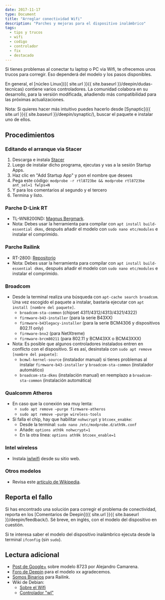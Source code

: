 ```yaml
---
date: 2017-11-17
type: Document
title: "Arreglar conectividad Wifi"
description: "Parches y mejoras para el dispositivo inalámbrico"
tags:
  - tips y trucos
  - wifi
  - codigo
  - controlador
  - fix
  - destacado
---
```


Si tienes problemas al conectar tu laptop o PC via Wifi, te ofrecemos unos trucos para corregir. Eso dependerá del modelo y los pasos disponibles.

En general, el [núcleo Linux]({{ site.url }}{{ site.baseurl }}/deepin/dudas-tecnicas) contiene varios controladores. La comunidad colabora en su desarrollo, para la versión modificada, añadiendo más compatibilidad para las próximas actualizaciones.

Nota: Si quieres hacer más intuitivo puedes hacerlo desde [Synaptic]({{ site.url }}{{ site.baseurl }}/deepin/synaptic/), buscar el paquete e instalar uno de ellos.

## Procedimientos
### Editando el arranque via Stacer
1. Descarga e instala [Stacer](https://github.com/oguzhaninan/Stacer/releases/download/v1.0.6/Stacer_1.0.6_amd64.deb)
2. Luego de instalar dicho programa, ejecutas y vas a la sesión Startup Apps.
3. Haz clic en "Add Startup App" y pon el nombre que desees
4. Pega este código: `modprobe -r rtl8723be && modprobe rtl8723be ant_sel=1 fwlps=N`
5. Y para los comentarios al segundo y el tercero
5. Termina y listo.

### Parche D-Link RT
* TL-WN8200ND: [Magnus Bergmark](https://github.com/Mange/rtl8192eu-linux-driver).
* Nota: Debes usar  la herramienta para compilar con `apt install build-essential dkms`, después añadir el modelo con `sudo nano etc/modules` e instalar el comprimido.

### Parche Railink
* RT-2800: [Repositorio](https://github.com/agerwick/RT28XX-RT539X-Linux-driver)
* Nota: Debes usar  la herramienta para compilar con `apt install build-essential dkms`, después añadir el modelo con `sudo nano etc/modules` e instalar el comprimido.

### Broadcom
* Desde la terminal realiza una búsqueda con `apt-cache search broadcom`. Una vez escogido el paquete a instalar, bastaría ejecutar con `apt install [nombre del paquete]`.
  * `broadcom-sta-common` (chipset 4311/4312/4313/4321/4322)
  * `firmware-b43-installer` (para la serie B43XX)
  * `firmware-b43legacy-installer` (para la serie BCM4306 y dispositivos 802.11 only)
  * `firmware-bnx2` (para NetXtreme)
  * `firmware-brcm80211` (para 802.11 y BCM43XX o BCM43XXX)
* Nota: Es posible que algunos controladores instalados entren en conflicto con el dispositivo. Si es así, desinstala con `sudo apt remove [nombre del paquete]`:
  * `bcmwl-kernel-source` (instalador manual) si tienes problemas al instalar `firmware-b43-installer` y `broadcom-sta-common` (instalador automático)
  * `broadcom-sta-dkms` (instalación manual) en reemplazo a `broadcom-sta-common` (instalación automática)

### Qualcomm Atheros
* En caso que la conexión sea muy lenta:
  * `sudo apt remove —purge firmware-atheros`
  * `sudo apt remove —purge wireless-tools`
* Si falla el chip, hay que habilitar `nohwcrypt` y `btcoex_enabke`:
  * Desde la terminal: `sudo nano /etc/modprobe.d/ath9k.conf`
  * Añade: `options ath9k nohwcrypt=1`
  * En la otra línea: `options ath9k btcoex_enable=1`

### Intel wireless
* Instala [iwlwifi](https://wireless.wiki.kernel.org/en/users/drivers/iwlwifi) desde su sitio web.

### Otros modelos
* Revisa este [artículo de Wikipedia](https://en.wikipedia.org/wiki/Comparison_of_open-source_wireless_drivers).

## Reporta el fallo
Si has encontrado una solución para corregir el problema de conectividad, reporta en los [Comentarios de Deepin]({{ site.url }}{{ site.baseurl }}/deepin/feedback/). Sé breve, en inglés, con el modelo del dispositivo en cuestión.

Si te interesa saber el modelo del dispositivo inalámbrico ejecuta desde la terminal `ifconfig` (sin `sudo`).

## Lectura adicional
* [Post de  Google+](https://plus.google.com/+AlejandroCamarena/posts/GJedDLFKVRT) sobre modelo 8723 por Alejandro Camarena.
* [Foro de Deepin](https://bbs.deepin.org/forum.php?mod=viewthread&tid=131490&page=1) para el modelo xx agradecemos.
* [Somos Binarios](https://www.somosbinarios.es/solucion-ubuntu-no-reconoce-wifi/) para Railink.
* Wiki de Debian:
  - [Sobre el Wifi](https://wiki.debian.org/WiFi)
  - [Controlador "wl"](https://wiki.debian.org/wl)

